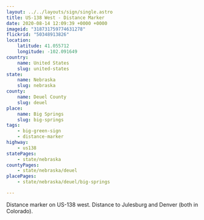 ```yaml
---
layout: ../../layouts/sign/single.astro
title: US-138 West - Distance Marker
date: 2020-08-14 12:09:39 +0000 +0000
imageid: "318731759774631278"
flickrid: "50348913826"
location:
    latitude: 41.055712
    longitude: -102.091649
country:
    name: United States
    slug: united-states
state:
    name: Nebraska
    slug: nebraska
county:
    name: Deuel County
    slug: deuel
place:
    name: Big Springs
    slug: big-springs
tags:
    - big-green-sign
    - distance-marker
highway:
    - us138
statePages:
    - state/nebraska
countyPages:
    - state/nebraska/deuel
placePages:
    - state/nebraska/deuel/big-springs

---
```

Distance marker on US-138 west.  Distance to Julesburg and Denver (both in Colorado).